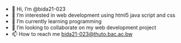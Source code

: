 - 👋 Hi, I’m @bida21-023
- 👀 I’m interested in web development using html5 java script and css
- 🌱 I’m currently learning programming 
- 💞️ I’m looking to collaborate on my web development project
- 📫 How to reach me bida21-023@thuto.bac.ac.bw

<!---
bida21-023/bida21-023 is a ✨ special ✨ repository because its `README.md` (this file) appears on your GitHub profile.
You can click the Preview link to take a look at your changes.
--->
